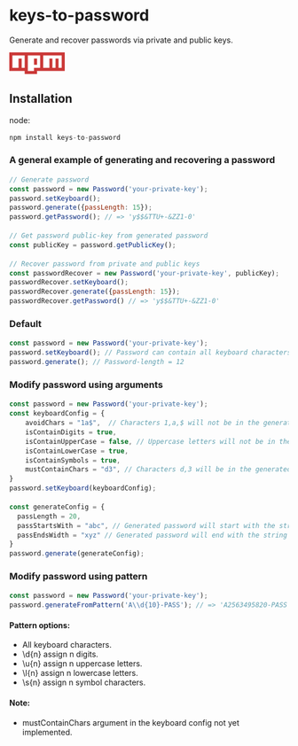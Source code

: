 # keys-to-password

Generate and recover passwords via private and public keys.

[<img src="1200px-Npm-logo.svg.png" width=100>](https://www.npmjs.com/package/keys-to-password)

## Installation

node:

```js
npm install keys-to-password
```

### A general example of generating and recovering a password 
```js
// Generate password
const password = new Password('your-private-key');
password.setKeyboard();
password.generate({passLength: 15});
password.getPassword(); // => 'y$$&TTU+-&ZZ1-0'

// Get password public-key from generated password
const publicKey = password.getPublicKey();

// Recover password from private and public keys
const passwordRecover = new Password('your-private-key', publicKey);
passwordRecover.setKeyboard();
passwordRecover.generate({passLength: 15});
passwordRecover.getPassword() // => 'y$$&TTU+-&ZZ1-0'
```

### Default

```js
const password = new Password('your-private-key');
password.setKeyboard(); // Password can contain all keyboard characters
password.generate(); // Password-length = 12
```

### Modify password using arguments

```js
const password = new Password('your-private-key');
const keyboardConfig = {
    avoidChars = "1a$",  // Characters 1,a,$ will not be in the generated password
    isContainDigits = true,
    isContainUpperCase = false, // Uppercase letters will not be in the generated password
    isContainLowerCase = true,
    isContainSymbols = true,
    mustContainChars = "d3", // Characters d,3 will be in the generated password (not yet implemented)
}
password.setKeyboard(keyboardConfig);

const generateConfig = {
  passLength = 20, 
  passStartsWith = "abc", // Generated password will start with the string 'abc'
  passEndsWidth = "xyz" // Generated password will end with the string 'abc'
}
password.generate(generateConfig);
```

### Modify password using pattern

```js
const password = new Password('your-private-key');
password.generateFromPattern('A\\d{10}-PASS'); // => 'A2563495820-PASS'
```

#### Pattern options:

- All keyboard characters.
- \\d{n} assign n digits.
- \\u{n} assign n uppercase letters.
- \\l{n} assign n lowercase letters.
- \\s{n} assign n symbol characters.

#### Note:
- mustContainChars argument in the keyboard config not yet implemented.